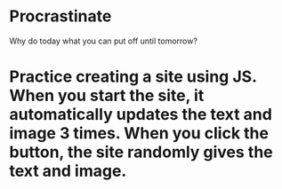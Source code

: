 # Procrastinate
Why do today what you can put off until tomorrow?
# Practice creating a site using JS. When you start the site, it automatically updates the text and image 3 times. When you click the button, the site randomly gives the text and image.
